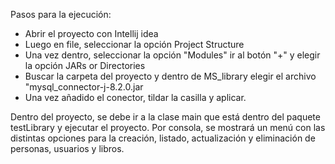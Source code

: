 Pasos para la ejecución:
- Abrir el proyecto con Intellij idea
- Luego en file, seleccionar la opción Project Structure
- Una vez dentro, seleccionar la opción "Modules" ir al botón "+" y elegir la opción JARs or Directories
- Buscar la carpeta del proyecto y dentro de MS_library elegir el archivo "mysql_connector-j-8.2.0.jar
- Una vez añadido el conector, tildar la casilla y aplicar.

Dentro del proyecto, se debe ir a la clase main que está dentro del paquete testLibrary y ejecutar el proyecto. Por consola, se mostrará un menú con las distintas opciones para la creación, listado, actualización y eliminación de personas, usuarios y libros.

